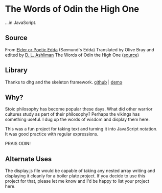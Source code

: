 # The Words of Odin the High One

...in JavaScript.

## Source

From [Elder or Poetic Edda](https://en.wikipedia.org/wiki/Poetic_Edda) (Sæmund's Edda)
Translated by Olive Bray and edited by [D. L. Ashliman](http://www.pitt.edu/~dash/ashliman.html)
The Words of Odin the High One ([source](https://www.pitt.edu/~dash/havamal.html)) 

## Library

Thanks to dhg and the skeleton framework.
[github](https://github.com/dhg/Skeleton) | [demo](http://getskeleton.com/)

## Why?

Stoic philosophy has become popular these days. What did other warrior cultures study as part of their philosophy? Perhaps the vikings has something useful. I dug up the words of wisdom and display them here.

This was a fun project for taking text and turning it into JavaScript notation. It was good practice with regular expressions.

PRAIS ODIN!

## Alternate Uses

The display.js file would be capable of taking any nested array writing and displaying it cleanly for a boiler plate project. If you decide to use this project for that, please let me know and I'd be happy to list your project here.